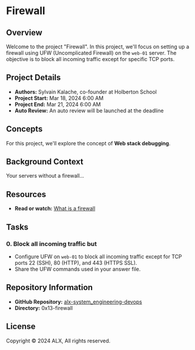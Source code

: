 # Firewall

## Overview

Welcome to the project "Firewall". In this project, we'll focus on setting up a firewall using UFW (Uncomplicated Firewall) on the `web-01` server. The objective is to block all incoming traffic except for specific TCP ports.

## Project Details

- **Authors:** Sylvain Kalache, co-founder at Holberton School
- **Project Start:** Mar 18, 2024 6:00 AM
- **Project End:** Mar 21, 2024 6:00 AM
- **Auto Review:** An auto review will be launched at the deadline

## Concepts

For this project, we'll explore the concept of **Web stack debugging**.

## Background Context

Your servers without a firewall...

## Resources

- **Read or watch:** [What is a firewall](https://en.wikipedia.org/wiki/Firewall_(computing))

## Tasks

### 0. Block all incoming traffic but
- Configure UFW on `web-01` to block all incoming traffic except for TCP ports 22 (SSH), 80 (HTTP), and 443 (HTTPS SSL).
- Share the UFW commands used in your answer file.

## Repository Information

- **GitHub Repository:** [alx-system_engineering-devops](https://github.com/username/alx-system_engineering-devops)
- **Directory:** 0x13-firewall

## License

Copyright © 2024 ALX, All rights reserved.
